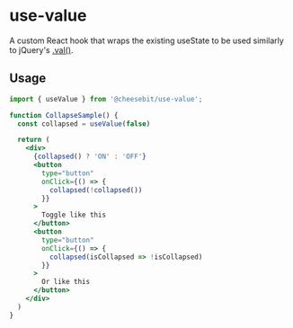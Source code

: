# use-value

A custom React hook that wraps the existing useState to be used similarly to jQuery's [.val()](https://api.jquery.com/val/).


## Usage

```jsx
import { useValue } from '@cheesebit/use-value';

function CollapseSample() {
  const collapsed = useValue(false)

  return (
    <div>
      {collapsed() ? 'ON' : 'OFF'}
      <button
        type="button"
        onClick={() => {
          collapsed(!collapsed())
        }}
      >
        Toggle like this
      </button>
      <button
        type="button"
        onClick={() => {
          collapsed(isCollapsed => !isCollapsed)
        }}
      >
        Or like this
      </button>
    </div>
  )
}
```
